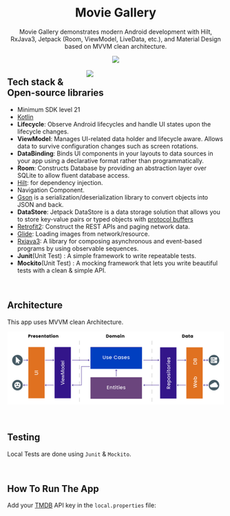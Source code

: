 <h1 align="center">Movie Gallery</h1>
<p align="center">  
 Movie Gallery demonstrates modern Android development with Hilt, RxJava3, Jetpack (Room, ViewModel, LiveData, etc.), and Material Design based on MVVM clean architecture.
</p>

<p align="center">
<img src="/previews/screenshots.png"/>
</p>

<p align="center">
<img src="/previews/preview.gif" align="right" width="320" />
</p>

## Tech stack & Open-source libraries
- Minimum SDK level 21
- [Kotlin](https://kotlinlang.org/)
- <b>Lifecycle</b>: Observe Android lifecycles and handle UI states upon the lifecycle changes.
- <b>ViewModel</b>: Manages UI-related data holder and lifecycle aware. Allows data to survive configuration changes such as screen rotations.
- <b>DataBinding</b>: Binds UI components in your layouts to data sources in your app using a declarative format rather than programmatically.
- <b>Room</b>: Constructs Database by providing an abstraction layer over SQLite to allow fluent database access.
- [Hilt](https://dagger.dev/hilt/): for dependency injection.
- Navigation Component.
- [Gson](https://github.com/google/gson) is a serialization/deserialization library to convert objects into JSON and back.
- <b>DataStore</b>: Jetpack DataStore is a data storage solution that allows you to store key-value pairs or typed objects with [protocol buffers](https://developers.google.com/protocol-buffers)
- [Retrofit2](https://github.com/square/retrofit): Construct the REST APIs and paging network data.
- [Glide](https://github.com/bumptech/glide): Loading images from network/resource.
- [Rxjava3](https://github.com/ReactiveX/RxJava): A library for composing asynchronous and event-based programs by using observable sequences.
- <b>Junit</b>(Unit Test) : A simple framework to write repeatable tests.
- <b>Mockito</b>(Unit Test) : A mocking framework that lets you write beautiful tests with a clean & simple API.

<br/>

## Architecture
This app uses MVVM clean Architecture.
<p align="center">
<img src="/previews/architecture.png"/>
</p>

<br/>

## Testing
Local Tests are done using `Junit` & `Mockito`.

<br/>

## How To Run The App
Add your [TMDB](https://www.themoviedb.org/) API key in the `local.properties` file:
